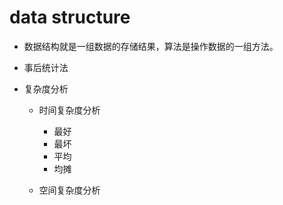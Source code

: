 # data structure

* 数据结构就是一组数据的存储结果，算法是操作数据的一组方法。

* 事后统计法

* 复杂度分析

    * 时间复杂度分析
        * 最好
        * 最坏
        * 平均
        * 均摊
        
    * 空间复杂度分析





